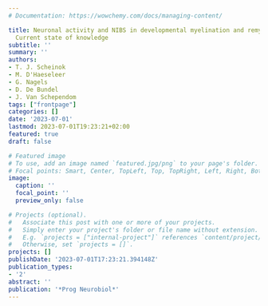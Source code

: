 ```yaml
---
# Documentation: https://wowchemy.com/docs/managing-content/

title: Neuronal activity and NIBS in developmental myelination and remyelination -
  Current state of knowledge
subtitle: ''
summary: ''
authors:
- T. J. Scheinok
- M. D'Haeseleer
- G. Nagels
- D. De Bundel
- J. Van Schependom
tags: ["frontpage"]
categories: []
date: '2023-07-01'
lastmod: 2023-07-01T19:23:21+02:00
featured: true
draft: false

# Featured image
# To use, add an image named `featured.jpg/png` to your page's folder.
# Focal points: Smart, Center, TopLeft, Top, TopRight, Left, Right, BottomLeft, Bottom, BottomRight.
image:
  caption: ''
  focal_point: ''
  preview_only: false

# Projects (optional).
#   Associate this post with one or more of your projects.
#   Simply enter your project's folder or file name without extension.
#   E.g. `projects = ["internal-project"]` references `content/project/deep-learning/index.md`.
#   Otherwise, set `projects = []`.
projects: []
publishDate: '2023-07-01T17:23:21.394148Z'
publication_types:
- '2'
abstract: ''
publication: '*Prog Neurobiol*'
---
```

